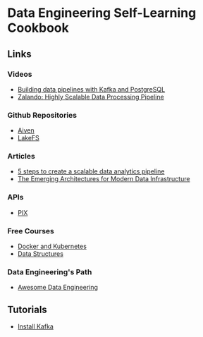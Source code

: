# Data Engineering Self-Learning Cookbook

## Links
### Videos
- [Building data pipelines with Kafka and PostgreSQL](https://www.youtube.com/watch?v=Ca3TlklRhfs)
- [Zalando: Highly Scalable Data Processing Pipeline](https://youtu.be/RxAmb57NCPM)
### Github Repositories
- [Aiven](https://github.com/aiven)
- [LakeFS](https://github.com/treeverse/lakeFS)
### Articles
- [5 steps to create a scalable data analytics pipeline](https://www.freecodecamp.org/news/scalable-data-analytics-pipeline/)
- [The Emerging Architectures for Modern Data Infrastructure
](https://a16z.com/2020/10/15/the-emerging-architectures-for-modern-data-infrastructure/)
### APIs
- [PIX](https://github.com/entria/awesome-pix#pix-api)

### Free Courses
- [Docker and Kubernetes](https://www.freecodecamp.org/news/course-on-docker-and-kubernetes/)
- [Data Structures](https://www.youtube.com/watch?v=RBSGKlAvoiM)
### Data Engineering's Path
- [Awesome Data Engineering](https://awesomedataengineering.com/)


## Tutorials
- [Install Kafka](https://www.digitalocean.com/community/tutorials/how-to-install-apache-kafka-on-debian-10-pt)

